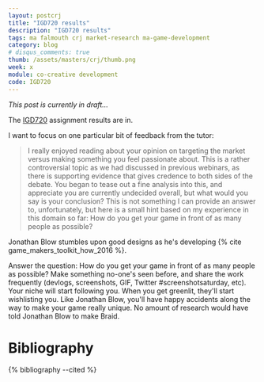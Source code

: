 ```yaml
---
layout: postcrj
title: "IGD720 results"
description: "IGD720 results"
tags: ma falmouth crj market-research ma-game-development
category: blog
# disqus_comments: true
thumb: /assets/masters/crj/thumb.png
week: x
module: co-creative development
code: IGD720
---
```


*This post is currently in draft...*

The [IGD720](/tags#ma-game-development) assignment results are in.


I want to focus on one particular bit of feedback from the tutor:

> I really enjoyed reading about your opinion on targeting the market versus making something you feel passionate about. This is a rather controversial topic as we had discussed in previous webinars, as there is supporting evidence that gives credence to both sides of the debate. You began to tease out a fine analysis into this, and appreciate you are currently undecided overall, but what would you say is your conclusion? This is not something I can provide an answer to, unfortunately, but here is a small hint based on my experience in this domain so far: How do you get your game in front of as many people as possible?


Jonathan Blow stumbles upon good designs as he's developing {% cite game_makers_toolkit_how_2016 %}.

Answer the question: How do you get your game in front of as many people as possible?
Make something no-one's seen before, and share the work frequently (devlogs, screenshots, GIF, Twitter #screenshotsaturday, etc). Your niche will start following you. When you get greenlit, they'll start wishlisting you. 
Like Jonathan Blow, you'll have happy accidents along the way to make your game really unique. No amount of research would have told Jonathan Blow to make Braid.

# Bibliography

{% bibliography --cited %}

